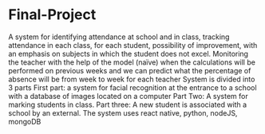 # Final-Project
A system for identifying attendance at school and in class, tracking attendance in each class, for each student, possibility of improvement, with an emphasis on subjects in which the student does not excel.
Monitoring the teacher with the help of the model (naïve) when the calculations will be performed on previous weeks and we can predict what the percentage of absence will be from week to week for each teacher
System is divided into 3 parts
First part: a system for facial recognition at the entrance to a school with a database of images located on a computer
Part Two: A system for marking students in class.
Part three: A new student is associated with a school by an external.
The system uses react native, python, nodeJS, mongoDB
